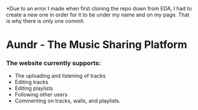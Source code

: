 *Due to an error I made when first cloning the repo down from EDA, I had to create a new one in order for it to be under my name and on my page. That is why there is only one commit.

 # Aundr - The Music Sharing Platform
### The website currently supports:
- The uploading and listening of tracks
- Editing tracks
- Editing playlists
- Following other users
- Commenting on tracks, walls, and playlists.
